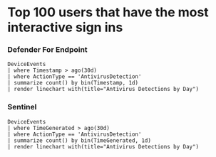 # Top 100 users that have the most interactive sign ins


### Defender For Endpoint

```
DeviceEvents
| where Timestamp > ago(30d)
| where ActionType == 'AntivirusDetection'
| summarize count() by bin(Timestamp, 1d)
| render linechart with(title="Antivirus Detections by Day")
```
### Sentinel
```
DeviceEvents
| where TimeGenerated > ago(30d)
| where ActionType == 'AntivirusDetection'
| summarize count() by bin(TimeGenerated, 1d)
| render linechart with(title="Antivirus Detections by Day")
```



